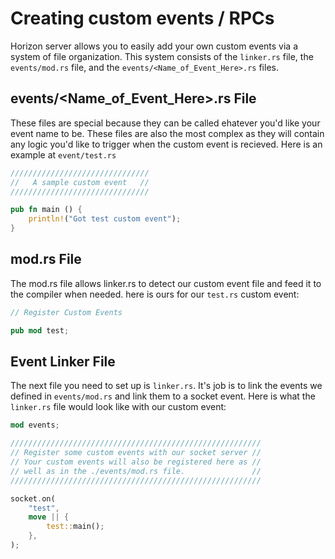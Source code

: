 # Creating custom events / RPCs

Horizon server allows you to easily add your own custom events via a system of file organization. This system consists of the ``linker.rs`` file, the ``events/mod.rs`` file, and the ``events/<Name_of_Event_Here>.rs`` files.

## events/<Name_of_Event_Here>.rs File
These files are special because they can be called ehatever you'd like your event name to be. These files are also the most complex as they will contain any logic you'd like to trigger when the custom event is recieved. Here is an example at ``event/test.rs``

```RUST
///////////////////////////////
//   A sample custom event   //
///////////////////////////////

pub fn main () {
    println!("Got test custom event");
}
```

## mod.rs File

The mod.rs file allows linker.rs to detect our custom event file and feed it to the compiler when needed. here is ours for our ``test.rs`` custom event:

```RUST
// Register Custom Events

pub mod test;
```

## Event Linker File
The next file you need to set up is ``linker.rs``. It's job is to link the events we defined in ``events/mod.rs`` and link them to a socket event. Here is what the ``linker.rs`` file would look like with our custom event:

```RUST
mod events;

////////////////////////////////////////////////////////
// Register some custom events with our socket server //
// Your custom events will also be registered here as //
// well as in the ./events/mod.rs file.               //
////////////////////////////////////////////////////////

socket.on(
    "test",
    move || {
        test::main();
    },
);

```